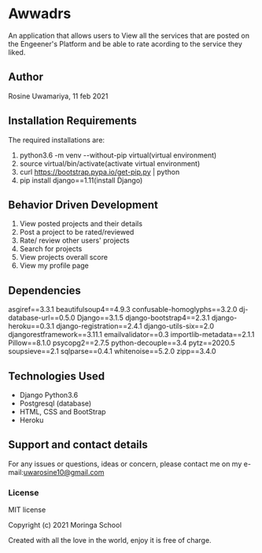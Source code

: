 # Awwadrs

An application that allows users to View all the services that are posted on the Engeener's Platform and be able to rate acording to the service they liked.

## Author

Rosine Uwamariya, 11 feb 2021

## Installation Requirements

The required installations are:
1. python3.6 -m venv --without-pip virtual(virtual environment)
2. source virtual/bin/activate(activate virtual environment)
3. curl https://bootstrap.pypa.io/get-pip.py | python
4. pip install django==1.11(install Django)

## Behavior Driven Development

1. View posted projects and their details
2. Post a project to be rated/reviewed
3. Rate/ review other users' projects
4. Search for projects 
5. View projects overall score
6. View my profile page

## Dependencies

asgiref==3.3.1
beautifulsoup4==4.9.3
confusable-homoglyphs==3.2.0
dj-database-url==0.5.0
Django==3.1.5
django-bootstrap4==2.3.1
django-heroku==0.3.1
django-registration==2.4.1
django-utils-six==2.0
djangorestframework==3.11.1
emailvalidator==0.3
importlib-metadata==2.1.1
Pillow==8.1.0
psycopg2==2.7.5
python-decouple==3.4
pytz==2020.5
soupsieve==2.1
sqlparse==0.4.1
whitenoise==5.2.0
zipp==3.4.0

## Technologies Used

* Django Python3.6 
* Postgresql (database)
* HTML, CSS and BootStrap
* Heroku

## Support and contact details

For any issues or questions, ideas or concern, please contact me on my e-mail:uwarosine10@gmail.com

### License

MIT license

Copyright (c) 2021 Moringa School

Created with all the love in the world, enjoy it is free of charge.